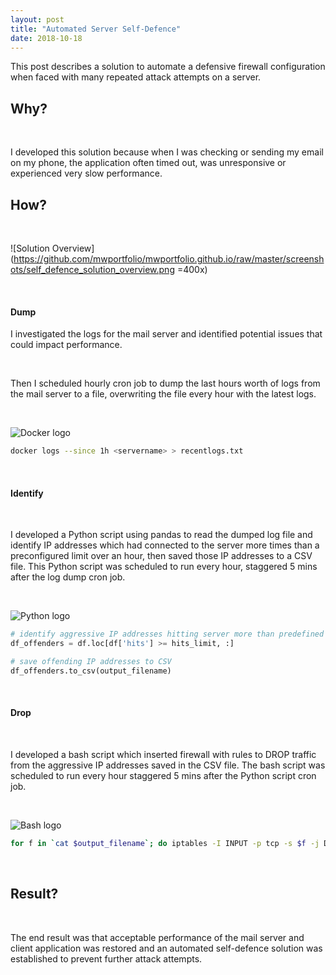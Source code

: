 ```yaml
---
layout: post
title: "Automated Server Self-Defence"
date: 2018-10-18
---
```


This post describes a solution to automate a defensive firewall configuration when faced with many repeated attack attempts on a server.

## Why? 

&nbsp;

I developed this solution because when I was checking or sending my email on my phone, the application often timed out, was unresponsive or experienced very slow performance.

## How?

&nbsp;

![Solution Overview](https://github.com/mwportfolio/mwportfolio.github.io/raw/master/screenshots/self_defence_solution_overview.png =400x)

&nbsp;

#### Dump

I investigated the logs for the mail server and identified potential issues that could impact performance.

&nbsp;

Then I scheduled hourly cron job to dump the last hours worth of logs from the mail server to a file, overwriting the file every hour with the latest logs.

&nbsp;

![Docker logo](https://png.icons8.com/color/50/000000/docker.png)

~~~ bash
docker logs --since 1h <servername> > recentlogs.txt

~~~

&nbsp;

#### Identify

&nbsp;

I developed a Python script using pandas to read the dumped log file and identify IP addresses which had connected to the server more times than a preconfigured limit over an hour, then saved those IP addresses to a CSV file. This Python script was scheduled to run every hour, staggered 5 mins after the log dump cron job.

&nbsp;

![Python logo](https://www.python.org/static/favicon.ico)

~~~ python
# identify aggressive IP addresses hitting server more than predefined limit per hour
df_offenders = df.loc[df['hits'] >= hits_limit, :]

# save offending IP addresses to CSV
df_offenders.to_csv(output_filename)

~~~

&nbsp;

#### Drop

&nbsp;

I developed a bash script which inserted firewall with rules to DROP traffic from the aggressive IP addresses saved in the CSV file. The bash script was scheduled to run every hour staggered 5 mins after the Python script cron job.

&nbsp;

![Bash logo](https://github.com/odb/official-bash-logo/raw/master/assets/Logos/Icons/PNG/64x64.png)

~~~ bash
for f in `cat $output_filename`; do iptables -I INPUT -p tcp -s $f -j DROP; done 

~~~

&nbsp;

## Result?

&nbsp;

The end result was that acceptable performance of the mail server and client application was restored and an automated self-defence solution was established to prevent further attack attempts.
